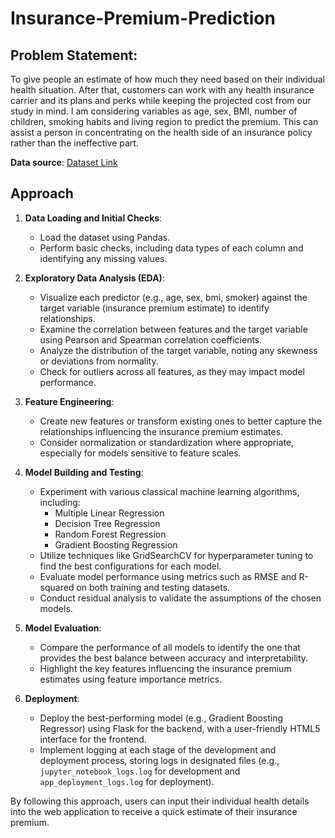 # Insurance-Premium-Prediction
## Problem Statement:
To give people an estimate of how much they need based on their individual health situation. After that, customers can work with any health insurance carrier and its plans and perks while keeping the projected cost from our study in mind. I am considering variables as age, sex, BMI, number of children, smoking habits and living region to predict the premium. This can assist a person in concentrating on the health side of an insurance policy rather than the ineffective part.

**Data source**: [Dataset Link](https://www.kaggle.com/datasets/noordeen/insurance-premium-prediction)


## Approach

1. **Data Loading and Initial Checks**:
   - Load the dataset using Pandas.
   - Perform basic checks, including data types of each column and identifying any missing values.

2. **Exploratory Data Analysis (EDA)**:
   - Visualize each predictor (e.g., age, sex, bmi, smoker) against the target variable (insurance premium estimate) to identify relationships.
   - Examine the correlation between features and the target variable using Pearson and Spearman correlation coefficients.
   - Analyze the distribution of the target variable, noting any skewness or deviations from normality.
   - Check for outliers across all features, as they may impact model performance.

3. **Feature Engineering**:
   - Create new features or transform existing ones to better capture the relationships influencing the insurance premium estimates.
   - Consider normalization or standardization where appropriate, especially for models sensitive to feature scales.

4. **Model Building and Testing**:
   - Experiment with various classical machine learning algorithms, including:
     - Multiple Linear Regression
     - Decision Tree Regression
     - Random Forest Regression
     - Gradient Boosting Regression
   - Utilize techniques like GridSearchCV for hyperparameter tuning to find the best configurations for each model.
   - Evaluate model performance using metrics such as RMSE and R-squared on both training and testing datasets.
   - Conduct residual analysis to validate the assumptions of the chosen models.

5. **Model Evaluation**:
   - Compare the performance of all models to identify the one that provides the best balance between accuracy and interpretability.
   - Highlight the key features influencing the insurance premium estimates using feature importance metrics.

6. **Deployment**:
   - Deploy the best-performing model (e.g., Gradient Boosting Regressor) using Flask for the backend, with a user-friendly HTML5 interface for the frontend.
   - Implement logging at each stage of the development and deployment process, storing logs in designated files (e.g., `jupyter_notebook_logs.log` for development and `app_deployment_logs.log` for deployment).

By following this approach, users can input their individual health details into the web application to receive a quick estimate of their insurance premium.
